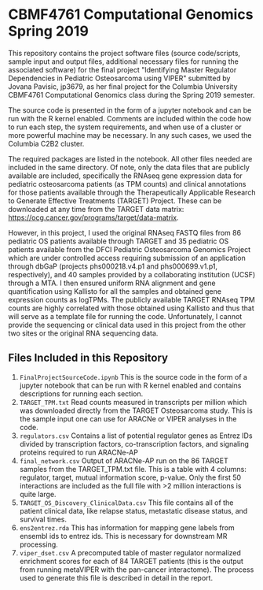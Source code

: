 # CBMF4761 Computational Genomics Spring 2019

This repository contains the project software files (source code/scripts, sample input and output files, additional necessary files for running the associated software) for the final project "Identifying Master Regulator Dependencies in Pediatric Osteosarcoma using VIPER" submitted by Jovana Pavisic, jp3679, as her final project for the Columbia University CBMF4761 Computational Genomics class during the Spring 2019 semester.

The source code is presented in the form of a jupyter notebook and can be run with the R kernel enabled. Comments are included within the code how to run each step, the system requirements, and when use of a cluster or more powerful machine may be necessary. In any such cases, we used the Columbia C2B2 cluster.

The required packages are listed in the notebook. All other files needed are included in the same directory. Of note, only the data files that are publicly available are included, specifically the RNAseq gene expression data for pediatric osteosarcoma patients (as TPM counts) and clinical annotations for those patients available through the Therapeutically Applicable Research to Generate Effective Treatments (TARGET) Project. These can be downloaded at any time from the TARGET data matrix: https://ocg.cancer.gov/programs/target/data-matrix.

However, in this project, I used the original RNAseq FASTQ files from 86 pediatric OS patients available through TARGET and 35 pediatric OS patients available from the DFCI Pediatric Osteosarcoma Genomics Project which are under controlled access requiring submission of an application through dbGaP (projects phs000218.v4.p1 and phs000699.v1.p1, respectively), and 40 samples provided by a collaborating institution (UCSF) through a MTA. I then ensured uniform RNA alignment and gene quantification using Kallisto for all the samples and obtained gene expression counts as logTPMs. The publicly available TARGET RNAseq TPM counts are highly correlated with those obtained using Kallisto and thus that will serve as a template file for running the code. Unfortunately, I cannot provide the sequencing or clinical data used in this project from the other two sites or the original RNA sequencing data.

## Files Included in this Repository

1. `FinalProjectSourceCode.ipynb` This is the source code in the form of a jupyter notebook that can be run with R kernel enabled and contains descriptions for running each section.
2. `TARGET_TPM.txt` Read counts measured in transcripts per million which was downloaded directly from the TARGET Osteosarcoma study. This is the sample input one can use for ARACNe or VIPER analyses in the code. 
3. `regulators.csv` Contains a list of potential regulator genes as Entrez IDs divided by transcription factors, co-transcription factors, and signaling proteins required to run ARACNe-AP
4. `final_network.csv` Output of ARACNe-AP run on the 86 TARGET samples from the TARGET_TPM.txt file. This is a table with 4 columns: regulator, target, mutual information score, p-value. Only the first 50 interactions are included as the full file with >2 million interactions is quite large.
5. `TARGET_OS_Discovery_ClinicalData.csv` This file contains all of the patient clinical data, like relapse status, metastatic disease status, and survival times.
6. `ens2entrez.rda` This has information for mapping gene labels from ensembl ids to entrez ids. This is necessary for downstream MR processing. 
7. `viper_dset.csv` A precomputed table of master regulator normalized enrichment scores for each of 84 TARGET patients (this is the output from running metaVIPER with the pan-cancer interactome). The process used to generate this file is described in detail in the report. 

